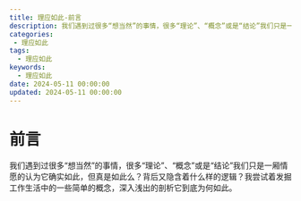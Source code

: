 ```yaml
---
title: 理应如此-前言
description: 我们遇到过很多“想当然”的事情，很多“理论”、“概念”或是“结论”我们只是一厢情愿的认为它确实如此，但真是如此么？背后又隐含着什么样的逻辑？我尝试着发掘工作生活中的一些简单的概念，深入浅出的剖析它到底为何如此。
categories:
 - 理应如此
tags:
  - 理应如此
keywords:
  - 理应如此
date: 2024-05-11 00:00:00
updated: 2024-05-11 00:00:00
---
```


# 前言

我们遇到过很多“想当然”的事情，很多“理论”、“概念”或是“结论”我们只是一厢情愿的认为它确实如此，但真是如此么？背后又隐含着什么样的逻辑？我尝试着发掘工作生活中的一些简单的概念，深入浅出的剖析它到底为何如此。